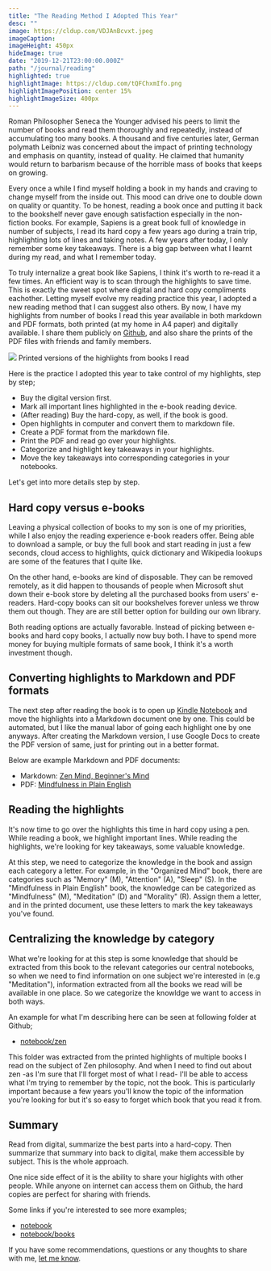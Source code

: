 ```yaml
---
title: "The Reading Method I Adopted This Year"
desc: ""
image: https://cldup.com/VDJAnBcvxt.jpeg
imageCaption:
imageHeight: 450px
hideImage: true
date: "2019-12-21T23:00:00.000Z"
path: "/journal/reading"
highlighted: true
highlightImage: https://cldup.com/tQFChxmIfo.png
highlightImagePosition: center 15%
highlightImageSize: 400px
---
```


Roman Philosopher Seneca the Younger advised his peers to limit the number of books and read them thoroughly and repeatedly, instead of accumulating too many books. A thousand and five centuries later, German polymath Leibniz was concerned about the impact of printing technology and emphasis on quantity, instead of quality. He claimed that humanity would return to barbarism because of the horrible mass of books that keeps on growing.

Every once a while I find myself holding a book in my hands and craving to change myself from the inside out. This mood can drive one to double down on quality or quantity. To be honest, reading a book once and putting it back to the bookshelf never gave enough satisfaction especially in the non-fiction books. For example, Sapiens is a great book full of knowledge in number of subjects, I read its hard copy a few years ago during a train trip, highlighting lots of lines and taking notes. A few years after today, I only remember some key takeaways. There is a big gap between what I learnt during my read, and what I remember today.

To truly internalize a great book like Sapiens, I think it's worth to re-read it a few times. An efficient way is to scan through the highlights to save time. This is exactly the sweet spot where digital and hard copy compliments eachother. Letting myself evolve my reading practice this year, I adopted a new reading method that I can suggest also others. By now, I have my highlights from number of books I read this year available in both markdown and PDF formats, both printed (at my home in A4 paper) and digitally available. I share them publicly on [Github](https://github.com/azer/notebook/tree/master/books), and also share the prints of the PDF files with friends and family members.

![](https://cldup.com/VDJAnBcvxt.jpeg)
<span class="img-alt">Printed versions of the highlights from books I read</span>

Here is the practice I adopted this year to take control of my highlights, step by step;

* Buy the digital version first.
* Mark all important lines highlighted in the e-book reading device.
* (After reading) Buy the hard-copy, as well, if the book is good.
* Open highlights in computer and convert them to markdown file.
* Create a PDF format from the markdown file.
* Print the PDF and read go over your highlights.
* Categorize and highlight key takeaways in your highlights.
* Move the key takeaways into corresponding categories in your notebooks.

Let's get into more details step by step.

## Hard copy versus e-books

Leaving a physical collection of books to my son is one of my priorities, while I also enjoy the reading experience e-book readers offer. Being able to download a sample, or buy the full book and start reading in just a few seconds, cloud access to highlights, quick dictionary and Wikipedia lookups are some of the features that I quite like.

On the other hand, e-books are kind of disposable. They can be removed remotely, as it did happen to thousands of people when Microsoft shut down their e-book store by deleting all the purchased books from users' e-readers. Hard-copy books can sit our bookshelves forever unless we throw them out though. They are are still better option for building our own library.

Both reading options are actually favorable. Instead of picking between e-books and hard copy books, I actually now buy both. I have to spend more money for buying multiple formats of same book, I think it's a worth investment though.

## Converting highlights to Markdown and PDF formats

The next step after reading the book is to open up [Kindle Notebook](https://read.amazon.com/notebook) and move the highlights into a Markdown document one by one. This could be automated, but I like the manual labor of going each highlight one by one anyways. After creating the Markdown version, I use Google Docs to create the PDF version of same, just for printing out in a better format.

Below are example Markdown and PDF documents:

* Markdown: [Zen Mind, Beginner's Mind
](https://github.com/azer/notebook/blob/master/books/zen-mind-beginners-mind.md)
* PDF: [Mindfulness in Plain English](https://github.com/azer/notebook/blob/master/books/mindfulness-in-plain-english.pdf)

## Reading the highlights

It's now time to go over the highlights this time in hard copy using a pen. While reading a book, we highlight important lines. While reading the highlights, we're looking for key takeaways, some valuable knowledge.

At this step, we need to categorize the knowledge in the book and assign each category a letter. For example, in the "Organized Mind" book, there are categories such as "Memory" (M), "Attention" (A), "Sleep" (S). In the "Mindfulness in Plain English" book, the knowledge can be categorized as "Mindfulness" (M), "Meditation" (D) and "Morality" (R). Assign them a letter, and in the printed document, use these letters to mark the key takeaways you've found.

## Centralizing the knowledge by category

What we're looking for at this step is some knowledge that should be extracted from this book to the relevant categories our central notebooks, so when we need to find information on one subject we're interested in (e.g "Meditation"), information extracted from all the books we read will be available in one place. So we categorize the knowldge we want to access in both ways.

An example for what I'm describing here can be seen at following folder at Github;

* [notebook/zen](https://github.com/azer/notebook/tree/master/zen)

This folder was extracted from the printed highlights of multiple books I read on the subject of Zen philosophy. And when I need to find out about zen -as I'm sure that I'll forget most of what I read- I'll be able to access what I'm trying to remember by the topic, not the book. This is particularly important because a few years you'll know the topic of the information you're looking for but it's so easy to forget which book that you read it from.

## Summary

Read from digital, summarize the best parts into a hard-copy. Then summarize that summary into back to digital, make them accessible by subject. This is the whole approach.

One nice side effect of it is the ability to share your higlights with other people. While anyone on internet can access them on Github, the hard copies are perfect for sharing with friends.

Some links if you're interested to see more examples;

* [notebook](https://github.com/azer/notebook)
* [notebook/books](https://github.com/azer/notebook/tree/master/books)

If you have some recommendations, questions or any thoughts to share with me, [let me know](mailto:azer@roadbeats.com).
